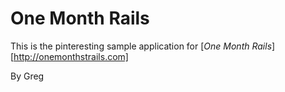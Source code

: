 # One Month Rails

This is the pinteresting sample application for
[*One Month Rails*][http://onemonthstrails.com]

By Greg